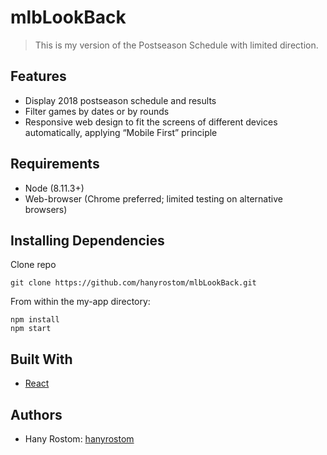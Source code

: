 
# mlbLookBack

> This is my version of the Postseason Schedule with limited direction.

## Features

- Display 2018 postseason schedule and results
- Filter games by dates or by rounds
- Responsive web design to fit the screens of different devices automatically, applying “Mobile First” principle

## Requirements

- Node (8.11.3+)
- Web-browser (Chrome preferred; limited testing on alternative browsers)

## Installing Dependencies

Clone repo
```
git clone https://github.com/hanyrostom/mlbLookBack.git
```
From within the my-app directory:

```
npm install
npm start
```

## Built With

- [React](https://reactjs.org/)

## Authors

- Hany Rostom: [hanyrostom](https://github.com/hanyrostom)
